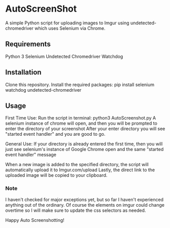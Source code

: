 # AutoScreenShot
A simple Python script for uploading images to Imgur using undetected-chromedriver which uses Selenium via Chrome.

## Requirements
Python 3
Selenium
Undetected Chromedriver
Watchdog

## Installation
Clone this repository.
Install the required packages: 
pip install selenium watchdog undetected-chromedriver

## Usage
First Time Use:
Run the script in terminal: python3 AutoScreenshot.py
A selenium instance of chrome will open, and then you will be prompted to enter the directory of your screenshot
After your enter directory you will see "started event handler" and you are good to go.

General Use:
If your directory is already entered the first time, then you will just see selenium's instance of Google Chrome open and the same "started event handler" message

When a new image is added to the specified directory, the script will automatically upload it to Imgur.com/upload
Lastly, the direct link to the uploaded image will be copied to your clipboard.

### Note
I haven't checked for major exceptions yet, but so far I haven't experienced anything out of the ordinary. Of course the elements on imgur could change overtime so I will make sure to update the css selectors as needed.

Happy Auto Screenshotting!
